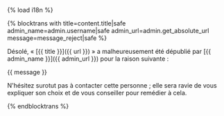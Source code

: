 {% load i18n %}

{% blocktrans with title=content.title|safe admin_name=admin.username|safe admin_url=admin.get_absolute_url message=message_reject|safe %}

Désolé, « [{{ title }}]({{ url }}) » a malheureusement été dépublié par 
[{{ admin_name }}]({{ admin_url }}) pour la raison suivante :

{{ message }}

N'hésitez surotut pas à contacter cette personne ; elle sera ravie de 
vous expliquer son choix et de vous conseiller pour remédier à cela.

{% endblocktrans %}
